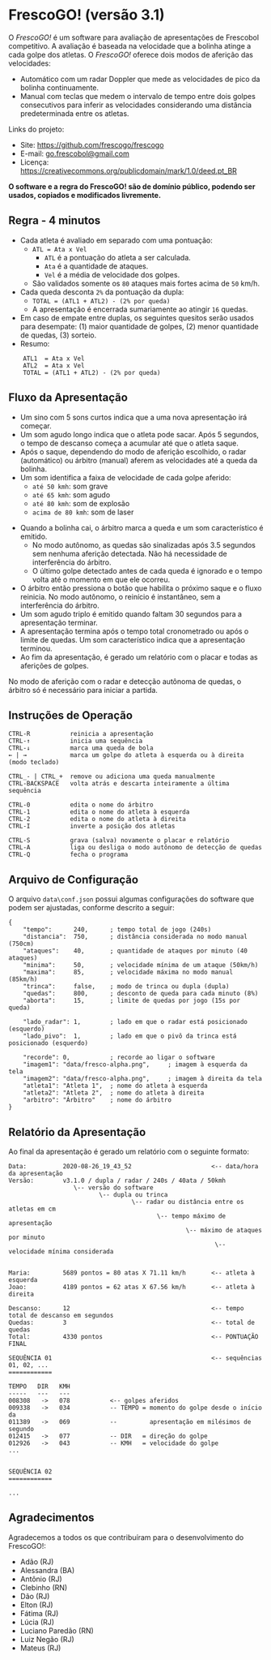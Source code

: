 # FrescoGO! (versão 3.1)

<meta http-equiv="Content-Type" content="text/html; charset=UTF-8"/>

<!--
$ pandoc README.md -H deeplists.tex -o frescogo.pdf
$ pandoc README.md -H deeplists.tex -o frescogo.html
-->

O *FrescoGO!* é um software para avaliação de apresentações de Frescobol
competitivo.
A avaliação é baseada na velocidade que a bolinha atinge a cada golpe dos
atletas.
O *FrescoGO!* oferece dois modos de aferição das velocidades:
- Automático com um radar Doppler que mede as velocidades de pico da bolinha
  continuamente.
- Manual com teclas que medem o intervalo de tempo entre dois golpes
  consecutivos para inferir as velocidades considerando uma distância
  predeterminada entre os atletas.

Links do projeto:
- Site: <https://github.com/frescogo/frescogo>
- E-mail: <go.frescobol@gmail.com>
- Licença: <https://creativecommons.org/publicdomain/mark/1.0/deed.pt_BR>

<!--- Vídeos: <https://www.youtube.com/channel/UCrc_Ds56Bh77CFKXldIU-9g>-->

**O software e a regra do FrescoGO! são de domínio público, podendo ser usados,
  copiados e modificados livremente.**

## Regra - 4 minutos

- Cada atleta é avaliado em separado com uma pontuação:
    - `ATL = Ata x Vel`
        - `ATL` é a pontuação do atleta a ser calculada.
        - `Ata` é a quantidade de ataques.
        - `Vel` é a média de velocidade dos golpes.
    - São validados somente os `80` ataques mais fortes acima de `50` km/h.
- Cada queda desconta `2%` da pontuação da dupla:
    - `TOTAL = (ATL1 + ATL2) - (2% por queda)`
    - A apresentação é encerrada sumariamente ao atingir `16` quedas.
- Em caso de empate entre duplas, os seguintes quesitos serão usados para
  desempate:
    (1) maior quantidade de golpes,
    (2) menor quantidade de quedas,
    (3) sorteio.
- Resumo:
```
    ATL1  = Ata x Vel
    ATL2  = Ata x Vel
    TOTAL = (ATL1 + ATL2) - (2% por queda)
```

<!--
- Revés
    - Somente os golpes mais potentes de cada atleta são contabilizados:
        - até `108` golpes do lado     preferencial do atleta ("golpes normais")
        - até  `12` golpes do lado não preferencial do atleta ("golpes revés")
        - Opcionalmente, os golpes revés podem ser desabilitados e então serão
          contabilizados até `120` golpes normais.
-->

## Fluxo da Apresentação

- Um sino com 5 sons curtos indica que a uma nova apresentação irá começar.
- Um som agudo longo indica que o atleta pode sacar. Após 5 segundos, o tempo
  de descanso começa a acumular até que o atleta saque.
- Após o saque, dependendo do modo de aferição escolhido, o radar (automático)
  ou árbitro (manual) aferem as velocidades até a queda da bolinha.
- Um som identifica a faixa de velocidade de cada golpe aferido:
    - `até 50 kmh`: som grave
    - `até 65 kmh`: som agudo
    - `até 80 kmh`: som de explosão
    - `acima de 80 kmh`: som de laser
<!--
- Quando a apresentação está desequilibrada, os ataques do atleta que mais
  pontuou acompanham um som grave.
-->
- Quando a bolinha cai, o árbitro marca a queda e um som característico é
  emitido.
    - No modo autônomo, as quedas são sinalizadas após 3.5 segundos sem nenhuma
      aferição detectada. Não há necessidade de interferência do árbitro.
    - O último golpe detectado antes de cada queda é ignorado e o tempo volta
      até o momento em que ele ocorreu.
- O árbitro então pressiona o botão que habilita o próximo saque e o fluxo
  reinicia. No modo autônomo, o reinício é instantâneo, sem a interferência do
  árbitro.
- Um som agudo triplo é emitido quando faltam 30 segundos para a apresentação
  terminar.
- A apresentação termina após o tempo total cronometrado ou após o limite de
  quedas.
  Um som característico indica que a apresentação terminou.
- Ao fim da apresentação, é gerado um relatório com o placar e todas as
  aferições de golpes.

No modo de aferição com o radar e detecção autônoma de quedas, o árbitro só
é necessário para iniciar a partida.

## Instruções de Operação

```
CTRL-R           reinicia a apresentação
CTRL-↑           inicia uma sequência
CTRL-↓           marca uma queda de bola
← | →            marca um golpe do atleta à esquerda ou à direita (modo teclado)

CTRL_- | CTRL_+  remove ou adiciona uma queda manualmente
CTRL-BACKSPACE   volta atrás e descarta inteiramente a última sequência

CTRL-0           edita o nome do árbitro
CTRL-1           edita o nome do atleta à esquerda
CTRL-2           edita o nome do atleta à direita
CTRL-I           inverte a posição dos atletas

CTRL-S           grava (salva) novamente o placar e relatório
CTRL-A           liga ou desliga o modo autônomo de detecção de quedas
CTRL-Q           fecha o programa
```

## Arquivo de Configuração

O arquivo `data\conf.json` possui algumas configurações do software que podem
ser ajustadas, conforme descrito a seguir:

```
{
    "tempo":      240,      ; tempo total de jogo (240s)
    "distancia":  750,      ; distância considerada no modo manual (750cm)
    "ataques":    40,       ; quantidade de ataques por minuto (40 ataques)
    "minima":     50,       ; velocidade mínima de um ataque (50km/h)
    "maxima":     85,       ; velocidade máxima no modo manual (85km/h)
    "trinca":     false,    ; modo de trinca ou dupla (dupla)
    "quedas":     800,      ; desconto de queda para cada minuto (8%)
    "aborta":     15,       ; limite de quedas por jogo (15s por queda)

    "lado_radar": 1,        ; lado em que o radar está posicionado (esquerdo)
    "lado_pivo":  1,        ; lado em que o pivô da trinca está posicionado (esquerdo)

    "recorde": 0,           ; recorde ao ligar o software
    "imagem1": "data/fresco-alpha.png",     ; imagem à esquerda da tela
    "imagem2": "data/fresco-alpha.png",     ; imagem à direita da tela
    "atleta1": "Atleta 1",  ; nome do atleta à esquerda
    "atleta2": "Atleta 2",  ; nome do atleta à direita
    "arbitro": "Árbitro"    ; nome do árbitro
}
```

## Relatório da Apresentação

Ao final da apresentação é gerado um relatório com o seguinte formato:

```
Data:          2020-08-26_19_43_52                      <-- data/hora da apresentação
Versão:        v3.1.0 / dupla / radar / 240s / 40ata / 50kmh
                  \-- versão do software
                         \-- dupla ou trinca
                                  \-- radar ou distância entre os atletas em cm
                                         \-- tempo máximo de apresentação
                                                 \-- máximo de ataques por minuto
                                                         \-- velocidade mínima considerada


Maria:         5689 pontos = 80 atas X 71.11 km/h       <-- atleta à esquerda
Joao:          4189 pontos = 62 atas X 67.56 km/h       <-- atleta à direita

Descanso:      12                                       <-- tempo total de descanso em segundos
Quedas:        3                                        <-- total de quedas
Total:         4330 pontos                              <-- PONTUAÇÃO FINAL

SEQUÊNCIA 01                                            <-- sequências 01, 02, ...
============

TEMPO   DIR   KMH
-----   ---   ---
008308   ->   078           <-- golpes aferidos
009338   ->   034           -- TEMPO = momento do golpe desde o início da
011389   ->   069           --         apresentação em milésimos de segundo
012415   ->   077           -- DIR   = direção do golpe
012926   ->   043           -- KMH   = velocidade do golpe
...


SEQUÊNCIA 02
============

...
```

<!--
-------------------------------------------------------------------------------

## Perguntas e Respostas

- Qual é o objetivo desse projeto?
    - Oferecer uma maneira objetiva, simples e barata de avaliar apresentações
      de frescobol.
    - Estar disponível no maior número de arenas de frescobol que for possível.
    - Auxiliar no desenvolvimento técnico de atletas, estimular a formação de
      novos atletas e contribuir para o crescimento do Frescobol de competição.

- Como eu consigo um aparelho desses?
    - Entre em contato conosco por e-mail:
        - <go.frescobol@gmail.com>

- Esse aparelho é um radar? Como o aparelho mede a velocidade da bolinha?
    - O aparelho não é um radar e mede a velocidade de maneira aproximada:
        - Os atletas devem estar a uma distância fixa predeterminada.
        - O juiz deve pressionar o botão no momento exato dos golpes (ou o mais
          próximo possível).
        - O aparelho divide a distância pelo tempo entre dois golpes
          consecutivos para calcular a velocidade.
        - Exemplo: se os atletas estão a 8 metros de distância e em um momento
          a bolinha leva 1 segundo para se deslocar entre os dois, então a
          velocidade foi de 8m/s (29 kmh).

- Quais as desvantagens em relação ao radar?
    - A principal desvantagem é que a medição não é tão precisa pois os atletas
      se movimentam e o juiz inevitavelmente irá atrasar ou adiantar as
      medições.
    - OBS.:
      O radar também não é perfeito, tendo erro estimado entre +1/-2 kmh.
      Além disso, qualquer angulação entre a trajetória da bolinha e a posição do
      radar afeta negativamente as medições (ex., um ângulo de 25 graus diminui
      as medições em 10%).
        - Fonte: <https://www.stalkerradar.com/stalker-speed-sensor/faq/stalker-speed-sensor-FAQ.shtml>

- Tem alguma vantagem em relação ao radar?
    - **Custo**:
        Os componentes do aparelho somados custam menos de R$50.
        O radar custa em torno de US$1000 e não inclui o software para
        frescobol.
    - **Licença de uso**:
        Além do custo ser menor, não há nenhuma restrição legal sobre o uso
        do aparelho, software ou regra por terceiros.
    - **Infraestrutura**:
        Além do aparelho, é necessário apenas um celular com um software
        gratuito (para obter o placar das apresentações) e uma caixa de som
        potente (de preferência com bateria interna).
        Não é necessário computador, ponto de luz elétrica, área protegida ou
        outros ajustes finos para a medição da apresentação.
        Essa simplicidade permite que múltiplas arenas funcionem ao mesmo
        tempo.
    - **Transparência das medições**:
        Apesar de serem menos precisas, as medições são audíveis e qualquer
        erro grosseiro pode ser notado imediatamente.
        O radar só mede bolas acima de 40 kmh e não é possível identificar se
        as medições estão sempre corretas (o posicionamento dos atletas, vento
        e outros fatores externos podem afetar as medições).
    - **Verificabilidade das medições**:
        Os atletas podem verificar/auditar se a pontuação final foi justa.
        As apresentações podem ser medidas por um aparelho igual durante as
        apresentaçõs ou podem ser gravados para medição posterior pelo vídeo.

- Eu posso usar o marcador em competições? Quanto custa? A quem devo pedir
  permissão?
    - Não há nenhuma restrição de uso.
    - Não há custos.
    - Não é necessário pedir autorização.
      Não é nem mesmo necessário mencionar o nome do sistema ou autores.

- Como eu posso contribuir?
    - Adotando o sistema no dia a dia da sua arena.
        - Principalmente com atletas iniciantes.
    - Promovendo competições.
    - Produzindo vídeos.
    - **Enviando os relatórios das apresentações para nós.**

- Como eu posso contribuir financeiramente?
    -
- Por quê as velocidades são elevadas ao quadrado no quesito de *Volume*?
    - Para incentivar os golpes mais potentes.
      Quanto maior a velocidade, maior ainda será o quadrado dela.
      Um golpe a 100 km/h é 2 vezes mais rápido que um a 50 km/h, mas o
      quadrado de 100 km/h é 4 vezes maior que o de 50 km/h (10000 vs 2500).

- Qual é o objetivo do quesito de *Máximas*?
    - Bonificando os 36 golpes mais velozes pelos dois lados do atleta (12 de
      revés e 24 normais), a regra incentiva que o atleta ataque acima do seu
      limite.
      Os 36 golpes correspondem a mais ou menos 15% dos ataques de um atleta em
      uma apresentação de 5 minutos.

    - E por quê a regra não considera todos os 7 golpes mais velozes (no lugar
      de considerar apenas o 7o)?
        - Para minimizar a imprecisão da marcação do juiz.
          É possível que o juiz acelere a marcação de alguns golpes, mas é
          pouco provável que isso afete sensivelmente a 7a bola mais veloz.

- Por quê algumas apresentações já iniciam com uma pontuação que eu não consigo
  zerar?
    - Quando a pontuação de Máximas está desligada (`potencia nao`), a regra
      assume um valor fixo de 50 kmh para todos os 7 golpes mais velozes de
      esquerda e de direita **que já são contabilizados no início da
      apresentação**.
    - Isso é feito para evitar os dois modos (ligado e desligado) fiquem com
      pontuações próximas.

- Tem como o juiz "roubar"?
    - Ao atrasar a marcação de um golpe "A", consequentemente o golpe "B"
      seguinte será adiantado.
      O golpe "A" terá a velocidade reduzida e o golpe "B" terá a velocidade
      aumentada.
      Se muitos atrasos acontecerem no ataque, a pontuação da dupla será
      prejudicada.
      Se muitos avanços acontecerem no ataque, a pontuação da dupla será
      beneficiada.
      De qualquer maneira, o som emitido pela aferição permite identificar os
      atrasos e avanços.

      Como a regra usa o quadrado das velocidades, esse atraso e adiantamento
      (se forem sistemáticos) podem afetar a pontuação final.

- Tem como o atleta "roubar" ou "tirar vantagem" da regra?
    - O atleta pode projetar o corpo para frente e adiantar ao máximo os golpes
      para aumentar a medição das velocidades.
      É recomendado um árbitro de linha para garantir que a distância mínima é
      sempre respeitada.

-->

## Agradecimentos

Agradecemos a todos os que contribuíram para o desenvolvimento do FrescoGO!:

- Adão (RJ)
- Alessandra (BA)
- Antônio (RJ)
- Clebinho (RN)
- Dão (RJ)
- Elton (RJ)
- Fátima (RJ)
- Lúcia (RJ)
- Luciano Paredão (RN)
- Luiz Negão (RJ)
- Mateus (RJ)

